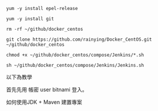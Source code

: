 ```
yum -y install epel-release
```

```
yum -y install git 
```

```
rm -rf ~/github/docker_centos
```

```
git clone https://github.com/rainying/Docker_CentOS.git ~/github/docker_centos
```

```
chmod +x ~/github/docker_centos/compose/Jenkins/*.sh
```

```
sh ~/github/docker_centos/compose/Jenkins/Jenkins.sh
```


以下為教學

首先先用 帳密 user bitnami 登入。

如何使用JDK + Maven 建置專案

